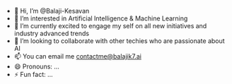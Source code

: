 - 👋 Hi, I’m @Balaji-Kesavan
- 👀 I’m interested in Artificial Intelligence & Machine Learning
- 🌱 I’m currently excited to engage my self on all new initiatives and industry advanced trends 
- 💞️ I’m looking to collaborate with other techies who are passionate about AI 
- 📫 You can email me contactme@balajik7.ai
- 😄 Pronouns: ...
- ⚡ Fun fact: ...

<!---
Balaji-Kesavan/Balaji-Kesavan is a ✨ special ✨ repository because its `README.md` (this file) appears on your GitHub profile.
You can click the Preview link to take a look at your changes.
--->
